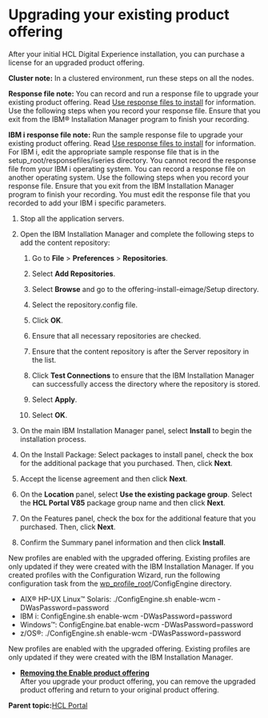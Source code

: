 # Upgrading your existing product offering

After your initial HCL Digital Experience installation, you can purchase a license for an upgraded product offering.

**Cluster note:** In a clustered environment, run these steps on all the nodes.

**Response file note:** You can record and run a response file to upgrade your existing product offering. Read [Use response files to install](http://www-01.ibm.com/support/knowledgecenter/SSDV2W_1.7.0/com.ibm.silentinstall12.doc/topics/t_silent_response_file_install.html) for information. Use the following steps when you record your response file. Ensure that you exit from the IBM® Installation Manager program to finish your recording.

**IBM i response file note:** Run the sample response file to upgrade your existing product offering. Read [Use response files to install](http://www-01.ibm.com/support/knowledgecenter/SSDV2W_1.7.0/com.ibm.silentinstall12.doc/topics/t_silent_response_file_install.html) for information. For IBM i, edit the appropriate sample response file that is in the setup\_root/responsefiles/iseries directory. You cannot record the response file from your IBM i operating system. You can record a response file on another operating system. Use the following steps when you record your response file. Ensure that you exit from the IBM Installation Manager program to finish your recording. You must edit the response file that you recorded to add your IBM i specific parameters.

1.  Stop all the application servers.

2.  Open the IBM Installation Manager and complete the following steps to add the content repository:

    1.  Go to **File** \> **Preferences** \> **Repositories**.

    2.  Select **Add Repositories**.

    3.  Select **Browse** and go to the offering-install-eimage/Setup directory.

    4.  Select the repository.config file.

    5.  Click **OK**.

    6.  Ensure that all necessary repositories are checked.

    7.  Ensure that the content repository is after the Server repository in the list.

    8.  Click **Test Connections** to ensure that the IBM Installation Manager can successfully access the directory where the repository is stored.

    9.  Select **Apply**.

    10. Select **OK**.

3.  On the main IBM Installation Manager panel, select **Install** to begin the installation process.

4.  On the Install Package: Select packages to install panel, check the box for the additional package that you purchased. Then, click **Next**.

5.  Accept the license agreement and then click **Next**.

6.  On the **Location** panel, select **Use the existing package group**. Select the **HCL Portal V85** package group name and then click **Next**.

7.  On the Features panel, check the box for the additional feature that you purchased. Then, click **Next**.

8.  Confirm the Summary panel information and then click **Install**.


New profiles are enabled with the upgraded offering. Existing profiles are only updated if they were created with the IBM Installation Manager. If you created profiles with the Configuration Wizard, run the following configuration task from the [wp\_profile\_root](../reference/wpsdirstr.md#wp_profile_root)/ConfigEngine directory.

-   AIX® HP-UX Linux™ Solaris: ./ConfigEngine.sh enable-wcm -DWasPassword=password
-   IBM i: ConfigEngine.sh enable-wcm -DWasPassword=password
-   Windows™: ConfigEngine.bat enable-wcm -DWasPassword=password
-   z/OS®: ./ConfigEngine.sh enable-wcm -DWasPassword=password

New profiles are enabled with the upgraded offering. Existing profiles are only updated if they were created with the IBM Installation Manager.

-   **[Removing the Enable product offering](../install/inst_down.md)**  
After you upgrade your product offering, you can remove the upgraded product offering and return to your original product offering.

**Parent topic:**[HCL Portal](../config/config_portal.md)

